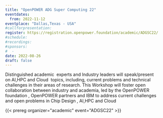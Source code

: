 ```yaml
---
title: "OpenPOWER ADG Super Computing 22"
eventdates:
  from: 2022-11-12
eventplace: "Dallas,Texas - USA"
#callforpresentation: 
register: https://registration.openpower.foundation/academic/ADGSC22/
#schedule:
#recordings:
#sponsors:
#  -
date: 2022-08-26
draft: false
---
```


Distinguished academic  experts and Industry leaders will speak/present on AI,HPC and Cloud  topics, including, current problems and technical challenges in their areas of research. This Workshop will foster open collaboration between industry and academia, led by the OpenPOWER foundation , OpenPOWER partners and IBM to address current challenges and open problems in Chip Design , AI,HPC and Cloud



{{< prereg organizer="academic" event="ADGSC22" >}}